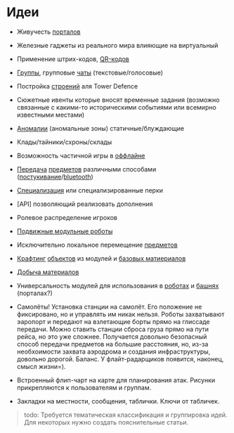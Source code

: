 ﻿# Идеи

* Живучесть [порталов](building)
* Железные гаджеты из реального мира влияющие на виртуальный
* Применение штрих-кодов, [QR-кодов](qr-codes)
* [Группы](groups), групповые [чаты](messaging) (текстовые/голосовые)
* Постройка [строений](building) аля Tower Defence
* Сюжетные ивенты которые вносят временные задания (возможно связанные с какими-то историческими событиями или всемирно известными местами)
* [Аномалии](anomaly) (аномальные зоны) статичные/блуждающие
* Клады/тайники/схроны/склады
* Возможность частичной игры в [оффлайне](offline)
* [Передача](transfer) [предметов](items) различными способами ([постукивание](knocking)/[bluetooth](bt))
* [Специализация](spec) или специализированные перки
* [API] позволяющий реализовать дополнения
* Ролевое распределение игроков
* [Подвижные модульные роботы](bot)
* Исключительно локальное перемещение [предметов](items)
* [Крафтинг](crafting) [объектов](items) из модулей и [базовых матиериалов](base-material)
* [Добыча материалов](mining)
* Универсальность модулей для использования в [роботах](bot) и [башнях](building) (порталах?)

* Самолёты! Установка станции на самолёт. Его положение не фиксировано, но и управлять им никак нельзя. 
Роботы захватывают эаропорт и передают на взлетающие борты прямо на глиссаде передачи.
Можно ставить станции сброса груза прямо на пути рейса, но это уже сложнее. Получается довольно безопасный
способ передачи предметов на большие расстояния, но, из-за необхоимости захвата аэродрома и создания инфраструктуры, довольно дорогой. Баланс.
У флайт-радарщиков появится, наконец, смысл жизни=).

* Встроенный флип-чарт на карте для планирования атак. Рисунки прикрепляются к пользователям и группам.
* Закладки на местности, сообщения, таблички. Ключи от табличек.

> todo: Требуется тематическая классификация и группировка идей. Для некоторых нужно создать пояснительные статьи.

